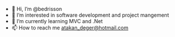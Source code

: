- 👋 Hi, I’m @bedrisson
- 👀 I’m interested in software development and project mangement
- 🌱 I’m currently learning MVC and .Net
- 📫 How to reach me atakan_deger@hotmail.com

<!---
bedrisson/bedrisson is a ✨ special ✨ repository because its `README.md` (this file) appears on your GitHub profile.
You can click the Preview link to take a look at your changes.
--->
